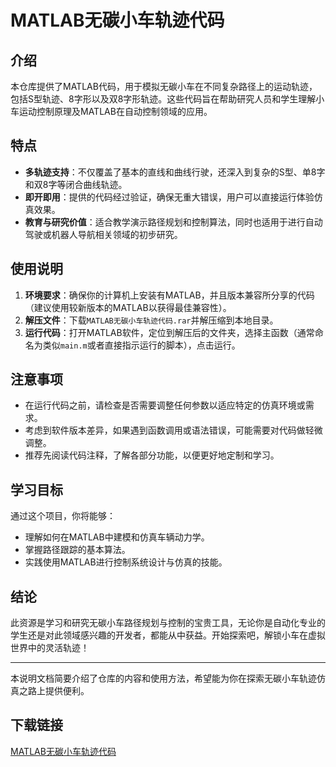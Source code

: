 # MATLAB无碳小车轨迹代码

## 介绍

本仓库提供了MATLAB代码，用于模拟无碳小车在不同复杂路径上的运动轨迹，包括S型轨迹、8字形以及双8字形轨迹。这些代码旨在帮助研究人员和学生理解小车运动控制原理及MATLAB在自动控制领域的应用。

## 特点

- **多轨迹支持**：不仅覆盖了基本的直线和曲线行驶，还深入到复杂的S型、单8字和双8字等闭合曲线轨迹。
- **即开即用**：提供的代码经过验证，确保无重大错误，用户可以直接运行体验仿真效果。
- **教育与研究价值**：适合教学演示路径规划和控制算法，同时也适用于进行自动驾驶或机器人导航相关领域的初步研究。

## 使用说明

1. **环境要求**：确保你的计算机上安装有MATLAB，并且版本兼容所分享的代码（建议使用较新版本的MATLAB以获得最佳兼容性）。
2. **解压文件**：下载`MATLAB无碳小车轨迹代码.rar`并解压缩到本地目录。
3. **运行代码**：打开MATLAB软件，定位到解压后的文件夹，选择主函数（通常命名为类似`main.m`或者直接指示运行的脚本），点击运行。

## 注意事项

- 在运行代码之前，请检查是否需要调整任何参数以适应特定的仿真环境或需求。
- 考虑到软件版本差异，如果遇到函数调用或语法错误，可能需要对代码做轻微调整。
- 推荐先阅读代码注释，了解各部分功能，以便更好地定制和学习。

## 学习目标

通过这个项目，你将能够：

- 理解如何在MATLAB中建模和仿真车辆动力学。
- 掌握路径跟踪的基本算法。
- 实践使用MATLAB进行控制系统设计与仿真的技能。

## 结论

此资源是学习和研究无碳小车路径规划与控制的宝贵工具，无论你是自动化专业的学生还是对此领域感兴趣的开发者，都能从中获益。开始探索吧，解锁小车在虚拟世界中的灵活轨迹！

---

本说明文档简要介绍了仓库的内容和使用方法，希望能为你在探索无碳小车轨迹仿真之路上提供便利。

## 下载链接

[MATLAB无碳小车轨迹代码](https://pan.quark.cn/s/3eac0ad432ef)